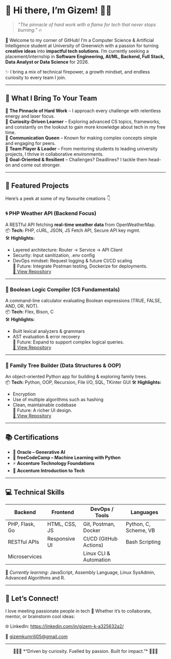 # 🌸 Hi there, I’m Gizem! 🌊✨
> *“The pinnacle of hard work with a flame for tech that never stops burning.”* 🔥

👋 Welcome to my corner of GitHub! I’m a Computer Science & Artificial Intelligence student at University of Greenwich with a passion for turning **creative ideas** into **impactful tech solutions**. I’m currently seeking a placement/internship in **Software Engineering, AI/ML, Backend, Full Stack, Data Analyst or Data Science** for 2026.  

✨ I bring a mix of technical firepower, a growth mindset, and endless curiosity to every team I join.  

---

## 🚀 What I Bring To Your Team
🌸 **The Pinnacle of Hard Work** – I approach every challenge with relentless energy and laser focus.  
🌱 **Curiosity-Driven Learner** – Exploring advanced CS topics, frameworks, and constantly on the lookout to gain more knowledge about tech in my free time.  
💬 **Communication Queen** – Known for making complex concepts simple and engaging for peers.  
🤝 **Team Player & Leader** – From mentoring students to leading university projects, I thrive in collaborative environments.  
🎯 **Goal-Oriented & Resilient** – Challenges? Deadlines? I tackle them head-on and come out stronger.  

---

## 🌟 Featured Projects
Here’s a peek at some of my favourite creations 👇  

### 🌀 PHP Weather API (Backend Focus)  
A RESTful API fetching **real-time weather data** from OpenWeatherMap.  
📦 **Tech:** PHP, cURL, JSON, JS Fetch API, Secure API key mgmt.  
🛠 **Highlights:**  
- Layered architecture: Router → Service → API Client  
- Security: Input sanitization, .env config  
- DevOps mindset: Request logging & future CI/CD scaling  
🌱 Future: Integrate Postman testing, Dockerize for deployments.  
[🔗 View Repository](#)  

---

### 🧠 Boolean Logic Compiler (CS Fundamentals)  
A command-line calculator evaluating Boolean expressions (TRUE, FALSE, AND, OR, NOT).  
📦 **Tech:** Flex, Bison, C  
🛠 **Highlights:**  
- Built lexical analyzers & grammars  
- AST evaluation & error recovery  
🌱 Future: Expand to support complex logical queries.  
[🔗 View Repository](#)  

---

### 🌳 Family Tree Builder (Data Structures & OOP)  
An object-oriented Python app for building & exploring family trees.  
📦 **Tech:** Python, OOP, Recursion, File I/O, SQL, TKinter GUI
🛠 **Highlights:**  
- Encryption 
- Use of multiple algorithms such as hashing  
- Clean, maintainable codebase  
🌱 Future: A richer UI design.  
[🔗 View Repository](#)  

---

## 📚 Certifications
- 🏅 **Oracle – Generative AI** 
- 📖 **freeCodeCamp – Machine Learning with Python**  
- ⚡ **Accenture Technology Foundations**  
- 🚀 **Accenture Introduction to Tech**  

---

## 💻 Technical Skills
| Backend         | Frontend       | DevOps / Tools           | Languages              |
|-----------------|----------------|--------------------------|------------------------|
| PHP, Flask, Go  | HTML, CSS, JS   | Git, Postman, Docker     | Python, C, Scheme, VB  |
| RESTful APIs    | Responsive UI  | CI/CD (GitHub Actions)   | Bash Scripting         |
| Microservices   |                | Linux CLI & Automation   |                        |

🌱 *Currently learning:* JavaScript, Assembly Language, Linux SysAdmin, Advanced Algorithms and R. 

---

## 💬 Let’s Connect!
I love meeting passionate people in tech 🌸 Whether it’s to collaborate, mentor, or brainstorm cool ideas:  

🌐 LinkedIn:  https://linkedin.com/in/gizem-k-a325632a2/

📧 gizemkumrili05@gmail.com 

---

<div align="center">
  🌷🌷🌷 *“Driven by curiosity. Fuelled by passion. Built for impact.”* 🌷🌷🌷
</div>
